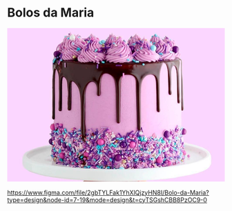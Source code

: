 # Bolos da Maria

![Bolo](./bolo.jpg)

<href> https://www.figma.com/file/2gbTYLFak1YhXlQjzyHN8I/Bolo-da-Maria?type=design&node-id=7-19&mode=design&t=cyTSGshCBB8PzOC9-0 </href>
